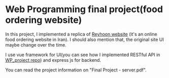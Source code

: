 # Web Programming final project(food ordering website)
In this project, I implemented a replica of [Reyhoon website](https://www.reyhoon.com/) (it's an online food ordering website in Iran). I should also mention that, the original site UI maybe change over the time.


I use vue framework for UI(you can see how I implemented RESTful API in [WP_project repo](https://github.com/aliarjomandbigdeli/WP_project)) and express js for backend.


You can read the project information on "Final Project - server.pdf".
